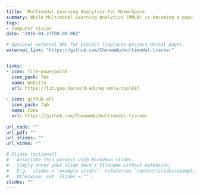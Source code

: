 ```yaml
---
title:  Multimodal Learning Analytics for MakerSpace
summary: While Multimodal Learning Analytics (MMLA) is becoming a popular methodology in the LAK community, most educational researchers still rely on traditional instruments for capturing learning processes (e.g., click-stream, log data, self-reports, qualitative observations). MMLA has the potential to complement and enrich traditional measures of learning by providing high frequency data on learners’ behavior, cognition and affects. However, there is currently no easy-to-use toolkit for recording multimodal data streams. Existing methodologies rely on the use of physical sensors and custom-written code for accessing sensor data. In this project we designed the EZ-MMLA toolkit. This toolkit was implemented as a website that provides easy access to the latest machine learning algorithms for collecting a variety of data streams from webcams, attention (eye gaze-tracking), physiological states (heart rate), body posture (skeletal data), hand gestures, emotions (from facial expressions and speech), and lower-level computer vision algorithms (e.g., fiducial / color tracking). This toolkit can run from any browser and does not require special hardware or programming experience. 
tags:
- Computer Vision
date: "2016-04-27T00:00:00Z"

# Optional external URL for project (replaces project detail page).
external_link: "https://github.com/ChenweWu/multimodal-tracker"


links:
- icon: file-powerpoint
  icon_pack: fas
  name: Website
  url: https://lit.gse.harvard.edu/ez-mmla-toolkit
  
- icon: github-alt
  icon_pack: fab
  name: Code
  url: https://github.com/ChenweWu/multimodal-tracker
  
url_code: ""
url_pdf: ""
url_slides: ""
url_video: ""

# Slides (optional).
#   Associate this project with Markdown slides.
#   Simply enter your slide deck's filename without extension.
#   E.g. `slides = "example-slides"` references `content/slides/example-slides.md`.
#   Otherwise, set `slides = ""`.
slides: ""
---
```




